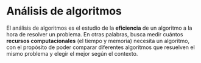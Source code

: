# Análisis de algoritmos
El análisis de algoritmos es el estudio de la **eficiencia** de un algoritmo a la hora de resolver un problema. En otras palabras, busca medir cuántos **recursos computacionales** (el tiempo y memoria) necesita un algoritmo, con el propósito de poder comparar diferentes algoritmos que resuelven el mismo problema y elegir el mejor según el contexto.

